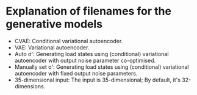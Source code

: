 # Explanation of filenames for the generative models
* CVAE: Conditional variational autoencoder.
* VAE: Variational autoencoder.
* Auto σ': Generating load states using (conditional) variational autoencoder with output noise parameter co-optimised.
* Manually set σ': Generating load states using (conditional) variational autoencoder with fixed output noise parameters.
* 35-dimensional input: The input is 35-dimensional; By default, it's 32-dimensions.
